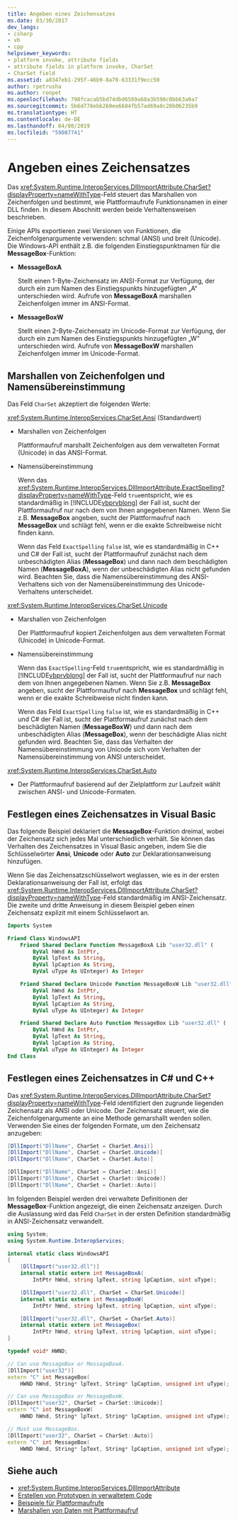 ```yaml
---
title: Angeben eines Zeichensatzes
ms.date: 03/30/2017
dev_langs:
- csharp
- vb
- cpp
helpviewer_keywords:
- platform invoke, attribute fields
- attribute fields in platform invoke, CharSet
- CharSet field
ms.assetid: a8347eb1-295f-46b9-8a78-63331f9ecc50
author: rpetrusha
ms.author: ronpet
ms.openlocfilehash: 798fcacab5bd74dbd6569a68a3b598c0bb63a0a7
ms.sourcegitcommit: 5b6d778ebb269ee6684fb57ad69a8c28b06235b9
ms.translationtype: HT
ms.contentlocale: de-DE
ms.lasthandoff: 04/08/2019
ms.locfileid: "59087741"
---
```

# <a name="specifying-a-character-set"></a>Angeben eines Zeichensatzes
Das <xref:System.Runtime.InteropServices.DllImportAttribute.CharSet?displayProperty=nameWithType>-Feld steuert das Marshallen von Zeichenfolgen und bestimmt, wie Plattformaufrufe Funktionsnamen in einer DLL finden. In diesem Abschnitt werden beide Verhaltensweisen beschrieben.  
  
 Einige APIs exportieren zwei Versionen von Funktionen, die Zeichenfolgenargumente verwenden: schmal (ANSI) und breit (Unicode). Die Windows-API enthält z.B. die folgenden Einstiegspunktnamen für die **MessageBox**-Funktion:  
  
-   **MessageBoxA**  
  
     Stellt einen 1-Byte-Zeichensatz im ANSI-Format zur Verfügung, der durch ein zum Namen des Einstiegspunkts hinzugefügten „A“ unterschieden wird. Aufrufe von **MessageBoxA** marshallen Zeichenfolgen immer im ANSI-Format.  
  
-   **MessageBoxW**  
  
     Stellt einen 2-Byte-Zeichensatz im Unicode-Format zur Verfügung, der durch ein zum Namen des Einstiegspunkts hinzugefügten „W“ unterschieden wird. Aufrufe von **MessageBoxW** marshallen Zeichenfolgen immer im Unicode-Format.  
  
## <a name="string-marshaling-and-name-matching"></a>Marshallen von Zeichenfolgen und Namensübereinstimmung  
 Das Feld `CharSet` akzeptiert die folgenden Werte:  
  
 <xref:System.Runtime.InteropServices.CharSet.Ansi> (Standardwert)  
  
-   Marshallen von Zeichenfolgen  
  
     Plattformaufruf marshallt Zeichenfolgen aus dem verwalteten Format (Unicode) in das ANSI-Format.  
  
-   Namensübereinstimmung  
  
     Wenn das <xref:System.Runtime.InteropServices.DllImportAttribute.ExactSpelling?displayProperty=nameWithType>-Feld `true`entspricht, wie es standardmäßig in [!INCLUDE[vbprvblong](../../../includes/vbprvblong-md.md)] der Fall ist, sucht der Plattformaufruf nur nach dem von Ihnen angegebenen Namen. Wenn Sie z.B. **MessageBox** angeben, sucht der Plattformaufruf nach **MessageBox** und schlägt fehl, wenn er die exakte Schreibweise nicht finden kann.  
  
     Wenn das Feld `ExactSpelling` `false` ist, wie es standardmäßig in C++ und C# der Fall ist, sucht der Plattformaufruf zunächst nach dem unbeschädigten Alias (**MessageBox**) und dann nach dem beschädigten Namen (**MessageBoxA**), wenn der unbeschädigten Alias nicht gefunden wird. Beachten Sie, dass die Namensübereinstimmung des ANSI-Verhaltens sich von der Namensübereinstimmung des Unicode-Verhaltens unterscheidet.  
  
 <xref:System.Runtime.InteropServices.CharSet.Unicode>  
  
-   Marshallen von Zeichenfolgen  
  
     Der Plattformaufruf kopiert Zeichenfolgen aus dem verwalteten Format (Unicode) in Unicode-Format.  
  
-   Namensübereinstimmung  
  
     Wenn das `ExactSpelling`-Feld `true`entspricht, wie es standardmäßig in [!INCLUDE[vbprvblong](../../../includes/vbprvblong-md.md)] der Fall ist, sucht der Plattformaufruf nur nach dem von Ihnen angegebenen Namen. Wenn Sie z.B. **MessageBox** angeben, sucht der Plattformaufruf nach **MessageBox** und schlägt fehl, wenn er die exakte Schreibweise nicht finden kann.  
  
     Wenn das Feld `ExactSpelling` `false` ist, wie es standardmäßig in C++ und C# der Fall ist, sucht der Plattformaufruf zunächst nach dem beschädigten Namen (**MessageBoxW**) und dann nach dem unbeschädigten Alias (**MessageBox**), wenn der beschädigte Alias nicht gefunden wird. Beachten Sie, dass das Verhalten der Namensübereinstimmung von Unicode sich vom Verhalten der Namensübereinstimmung von ANSI unterscheidet.  
  
 <xref:System.Runtime.InteropServices.CharSet.Auto>  
  
-   Der Plattformaufruf basierend auf der Zielplattform zur Laufzeit wählt zwischen ANSI- und Unicode-Formaten.  
  
## <a name="specifying-a-character-set-in-visual-basic"></a>Festlegen eines Zeichensatzes in Visual Basic  
 Das folgende Beispiel deklariert die **MessageBox**-Funktion dreimal, wobei der Zeichensatz sich jedes Mal unterschiedlich verhält. Sie können das Verhalten des Zeichensatzes in Visual Basic angeben, indem Sie die Schlüsselwörter **Ansi**, **Unicode** oder **Auto** zur Deklarationsanweisung hinzufügen.  
  
 Wenn Sie das Zeichensatzschlüsselwort weglassen, wie es in der ersten Deklarationsanweisung der Fall ist, erfolgt das <xref:System.Runtime.InteropServices.DllImportAttribute.CharSet?displayProperty=nameWithType>-Feld standardmäßig im ANSI-Zeichensatz. Die zweite und dritte Anweisung in diesem Beispiel geben einen Zeichensatz explizit mit einem Schlüsselwort an.  
  
```vb
Imports System

Friend Class WindowsAPI
    Friend Shared Declare Function MessageBoxA Lib "user32.dll" (
        ByVal hWnd As IntPtr,
        ByVal lpText As String,
        ByVal lpCaption As String,
        ByVal uType As UInteger) As Integer

    Friend Shared Declare Unicode Function MessageBoxW Lib "user32.dll" (
        ByVal hWnd As IntPtr,
        ByVal lpText As String,
        ByVal lpCaption As String,
        ByVal uType As UInteger) As Integer

    Friend Shared Declare Auto Function MessageBox Lib "user32.dll" (
        ByVal hWnd As IntPtr,
        ByVal lpText As String,
        ByVal lpCaption As String,
        ByVal uType As UInteger) As Integer
End Class
```
  
## <a name="specifying-a-character-set-in-c-and-c"></a>Festlegen eines Zeichensatzes in C# und C++  
 Das <xref:System.Runtime.InteropServices.DllImportAttribute.CharSet?displayProperty=nameWithType>-Feld identifiziert den zugrunde liegenden Zeichensatz als ANSI oder Unicode. Der Zeichensatz steuert, wie die Zeichenfolgenargumente an eine Methode gemarshallt werden sollen. Verwenden Sie eines der folgenden Formate, um den Zeichensatz anzugeben:  
  
```csharp
[DllImport("DllName", CharSet = CharSet.Ansi)]
[DllImport("DllName", CharSet = CharSet.Unicode)]
[DllImport("DllName", CharSet = CharSet.Auto)]
```
  
```cpp
[DllImport("DllName", CharSet = CharSet::Ansi)]
[DllImport("DllName", CharSet = CharSet::Unicode)]
[DllImport("DllName", CharSet = CharSet::Auto)]
```
  
 Im folgenden Beispiel werden drei verwaltete Definitionen der **MessageBox**-Funktion angezeigt, die einen Zeichensatz anzeigen. Durch die Auslassung wird das Feld `CharSet` in der ersten Definition standardmäßig in ANSI-Zeichensatz verwandelt.  
  
```csharp  
using System;
using System.Runtime.InteropServices;

internal static class WindowsAPI
{
    [DllImport("user32.dll")]
    internal static extern int MessageBoxA(
        IntPtr hWnd, string lpText, string lpCaption, uint uType);

    [DllImport("user32.dll", CharSet = CharSet.Unicode)]
    internal static extern int MessageBoxW(
        IntPtr hWnd, string lpText, string lpCaption, uint uType);

    [DllImport("user32.dll", CharSet = CharSet.Auto)]
    internal static extern int MessageBox(
        IntPtr hWnd, string lpText, string lpCaption, uint uType);
}
```  
  
```cpp
typedef void* HWND;

// Can use MessageBox or MessageBoxA.
[DllImport("user32")]
extern "C" int MessageBox(
    HWND hWnd, String* lpText, String* lpCaption, unsigned int uType);

// Can use MessageBox or MessageBoxW.
[DllImport("user32", CharSet = CharSet::Unicode)]
extern "C" int MessageBoxW(
    HWND hWnd, String* lpText, String* lpCaption, unsigned int uType);

// Must use MessageBox.
[DllImport("user32", CharSet = CharSet::Auto)]
extern "C" int MessageBox(
    HWND hWnd, String* lpText, String* lpCaption, unsigned int uType);
```
  
## <a name="see-also"></a>Siehe auch

- <xref:System.Runtime.InteropServices.DllImportAttribute>
- [Erstellen von Prototypen in verwaltetem Code](../../../docs/framework/interop/creating-prototypes-in-managed-code.md)
- [Beispiele für Plattformaufrufe](../../../docs/framework/interop/platform-invoke-examples.md)
- [Marshallen von Daten mit Plattformaufruf](../../../docs/framework/interop/marshaling-data-with-platform-invoke.md)
